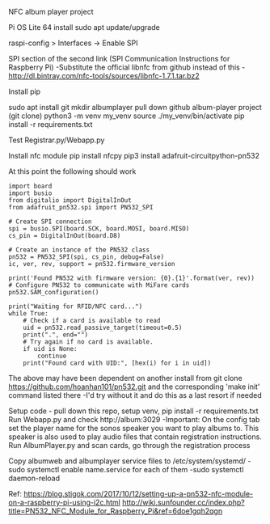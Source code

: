 NFC album player project

Pi OS Lite 64 install
sudo apt update/upgrade

raspi-config > Interfaces -> Enable SPI

SPI section of the second link (SPI Communication Instructions for Raspberry Pi)
-Substitute the official libnfc from github instead of this  - http://dl.bintray.com/nfc-tools/sources/libnfc-1.7.1.tar.bz2

Install pip

sudo apt install git
mkdir albumplayer
pull down github album-player project (git clone)
python3 -m venv my_venv
source ./my_venv/bin/activate
pip install -r requirements.txt

Test Registrar.py/Webapp.py

Install nfc module
pip install nfcpy
pip3 install adafruit-circuitpython-pn532

At this point the following should work 
```
import board
import busio
from digitalio import DigitalInOut
from adafruit_pn532.spi import PN532_SPI

# Create SPI connection
spi = busio.SPI(board.SCK, board.MOSI, board.MISO)
cs_pin = DigitalInOut(board.D8)

# Create an instance of the PN532 class
pn532 = PN532_SPI(spi, cs_pin, debug=False)
ic, ver, rev, support = pn532.firmware_version

print('Found PN532 with firmware version: {0}.{1}'.format(ver, rev))
# Configure PN532 to communicate with MiFare cards
pn532.SAM_configuration()

print("Waiting for RFID/NFC card...")
while True:
    # Check if a card is available to read
    uid = pn532.read_passive_target(timeout=0.5)
    print(".", end="")
    # Try again if no card is available.
    if uid is None:
        continue
    print("Found card with UID:", [hex(i) for i in uid])
```

The above may have been dependent on another install from
git clone https://github.com/hoanhan101/pn532.git
and the corresponding 'make init' command listed there
-I'd try without it and do this as a last resort if needed

Setup code - pull down this repo, setup venv, pip install -r requirements.txt
Run Webapp.py and check http://album:3029
-Important: On the config tab set the player name for the sonos speaker you want to play albums to. This speaker is also used to play audio files that contain registration instructions.
Run AlbumPlayer.py and scan cards, go through the registration process

Copy albumweb and albumplayer service files to /etc/system/systemd/
-sudo systemctl enable name.service for each of them
-sudo systemctl daemon-reload

Ref:
https://blog.stigok.com/2017/10/12/setting-up-a-pn532-nfc-module-on-a-raspberry-pi-using-i2c.html
http://wiki.sunfounder.cc/index.php?title=PN532_NFC_Module_for_Raspberry_Pi&ref=6doe1gqh2qgn

